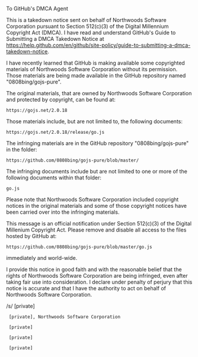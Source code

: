 To GitHub's DMCA Agent

 

This is a takedown notice sent on behalf of Northwoods Software Corporation pursuant to Section 512(c)(3) of the Digital Millennium Copyright Act (DMCA).  I have read and understand GitHub's Guide to Submitting a DMCA Takedown Notice at https://help.github.com/en/github/site-policy/guide-to-submitting-a-dmca-takedown-notice.

 

I have recently learned that GitHub is making available some copyrighted materials of Northwoods Software Corporation without its permission.  Those materials are being made available in the GitHub repository named "0808bing/gojs-pure".

 

The original materials, that are owned by Northwoods Software Corporation and protected by copyright, can be found at:

    https://gojs.net/2.0.18

Those materials include, but are not limited to, the following documents:

    https://gojs.net/2.0.18/release/go.js

 

The infringing materials are in the GitHub repository "0808bing/gojs-pure" in the folder:

    https://github.com/0808bing/gojs-pure/blob/master/

The infringing documents include but are not limited to one or more of the following documents within that folder:

    go.js

 

Please note that Northwoods Software Corporation included copyright notices in the original materials and some of those copyright notices have been carried over into the infringing materials.

 

This message is an official notification under Section 512(c)(3) of the Digital Millenium Copyright Act.  Please remove and disable all access to the files hosted by GitHub at:

    https://github.com/0808bing/gojs-pure/blob/master/go.js

immediately and world-wide.

 

I provide this notice in good faith and with the reasonable belief that the rights of Northwoods Software Corporation are being infringed, even after taking fair use into consideration.  I declare under penalty of perjury that this notice is accurate and that I have the authority to act on behalf of Northwoods Software Corporation.

 

/s/ [private]

     [private], Northwoods Software Corporation

     [private]

     [private]

     [private]
